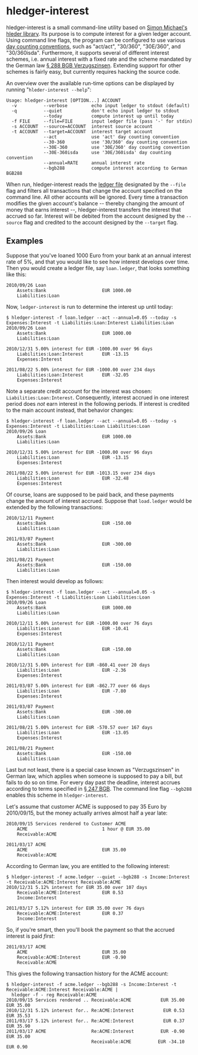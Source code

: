hledger-interest
================

hledger-interest is a small command-line utility based on [Simon
Michael's hleder library](http://hledger.org/). Its purpose is to
compute interest for a given ledger account. Using command line flags,
the program can be configured to use various [day counting
conventions](http://en.wikipedia.org/wiki/Day_count_convention), such as
"act/act", "30/360", "30E/360", and "30/360isda". Furthermore, it
supports several of different interest schemes, i.e. annual interest
with a fixed rate and the scheme mandated by the German law [§ 288 BGB
Verzugszinsen](http://de.wikipedia.org/wiki/Verzugszinssatz). Extending
support for other schemes is fairly easy, but currently requires hacking
the source code.

An overview over the available run-time options can be displayed by
running "`hleder-interest --help`":

    Usage: hledger-interest [OPTION...] ACCOUNT
      -v          --verbose         echo input ledger to stdout (default)
      -q          --quiet           don't echo input ledger to stdout
                  --today           compute interest up until today
      -f FILE     --file=FILE       input ledger file (pass '-' for stdin)
      -s ACCOUNT  --source=ACCOUNT  interest source account
      -t ACCOUNT  --target=ACCOUNT  interest target account
                  --act             use 'act' day counting convention
                  --30-360          use '30/360' day counting convention
                  --30E-360         use '30E/360' day counting convention
                  --30E-360isda     use '30E/360isda' day counting convention
                  --annual=RATE     annual interest rate
                  --bgb288          compute interest according to German BGB288

When run, hledger-interest reads the [ledger
file](http://hledger.org/MANUAL.html#file-format) designated by the
`--file` flag and filters all transactions that change the account
specified on the command line. All other accounts will be ignored. Every
time a transaction modifies the given account's balance -- thereby
changing the amount of money that earns interest --, hledger-interest
transfers the interest that accrued so far. Interest will be debited
from the account designed by the `--source` flag and credited to the
account designed by the `--target` flag.

## Examples

Suppose that you've loaned 1000 Euro from your bank at an annual
interest rate of 5%, and that you would like to see how interest
develops over time. Then you would create a ledger file, say
`loan.ledger`, that looks something like this:

    2010/09/26 Loan
        Assets:Bank                     EUR 1000.00
        Liabilities:Loan

Now, `ledger-interest` is run to determine the interest up until today:

    $ hledger-interest -f loan.ledger --act --annual=0.05 --today -s Expenses:Interest -t Liabilities:Loan:Interest Liabilities:Loan
    2010/09/26 Loan
        Assets:Bank                     EUR 1000.00
        Liabilities:Loan

    2010/12/31 5.00% interest for EUR -1000.00 over 96 days
        Liabilities:Loan:Interest       EUR -13.15
        Expenses:Interest

    2011/08/22 5.00% interest for EUR -1000.00 over 234 days
        Liabilities:Loan:Interest       EUR -32.05
        Expenses:Interest

Note a separate credit account for the interest was chosen:
`Liabilities:Loan:Interest`. Consequently, interest accrued in one
interest period does *not* earn interest in the following periods. If
interest is credited to the main account instead, that behavior changes:

    $ hledger-interest -f loan.ledger --act --annual=0.05 --today -s Expenses:Interest -t Liabilities:Loan Liabilities:Loan
    2010/09/26 Loan
        Assets:Bank                     EUR 1000.00
        Liabilities:Loan

    2010/12/31 5.00% interest for EUR -1000.00 over 96 days
        Liabilities:Loan                EUR -13.15
        Expenses:Interest

    2011/08/22 5.00% interest for EUR -1013.15 over 234 days
        Liabilities:Loan                EUR -32.48
        Expenses:Interest

Of course, loans are supposed to be paid back, and these payments change
the amount of interest accrued. Suppose that `load.ledger` would be
extended by the following transactions:

    2010/12/11 Payment
        Assets:Bank                     EUR -150.00
        Liabilities:Loan

    2011/03/07 Payment
        Assets:Bank                     EUR -300.00
        Liabilities:Loan

    2011/08/21 Payment
        Assets:Bank                     EUR -150.00
        Liabilities:Loan

Then interest would develop as follows:

    $ hledger-interest -f loan.ledger --act --annual=0.05 -s Expenses:Interest -t Liabilities:Loan Liabilities:Loan
    2010/09/26 Loan
        Assets:Bank                     EUR 1000.00
        Liabilities:Loan

    2010/12/11 5.00% interest for EUR -1000.00 over 76 days
        Liabilities:Loan                EUR -10.41
        Expenses:Interest

    2010/12/11 Payment
        Assets:Bank                     EUR -150.00
        Liabilities:Loan

    2010/12/31 5.00% interest for EUR -860.41 over 20 days
        Liabilities:Loan                EUR -2.36
        Expenses:Interest

    2011/03/07 5.00% interest for EUR -862.77 over 66 days
        Liabilities:Loan                EUR -7.80
        Expenses:Interest

    2011/03/07 Payment
        Assets:Bank                     EUR -300.00
        Liabilities:Loan

    2011/08/21 5.00% interest for EUR -570.57 over 167 days
        Liabilities:Loan                EUR -13.05
        Expenses:Interest

    2011/08/21 Payment
        Assets:Bank                     EUR -150.00
        Liabilities:Loan

Last but not least, there is a special case known as "Verzugszinsen" in
German law, which applies when someone is supposed to pay a bill, but
fails to do so on time. For every day past the deadline, interest
accrues according to terms specified in [§ 247
BGB](http://www.gesetze-im-internet.de/bgb/__247.html). The command line
flag `--bgb288` enables this scheme in `hledger-interest`.

Let's assume that customer ACME is supposed to pay 35 Euro by
2010/09/15, but the money actually arrives almost half a year late:

    2010/09/15 Services rendered to Customer ACME
        ACME                            1 hour @ EUR 35.00
        Receivable:ACME

    2011/03/17 ACME
        ACME                            EUR 35.00
        Receivable:ACME

According to German law, you are entitled to the following interest:

    $ hledger-interest -f acme.ledger --quiet --bgb288 -s Income:Interest -t Receivable:ACME:Interest Receivable:ACME
    2010/12/31 5.12% interest for EUR 35.00 over 107 days
        Receivable:ACME:Interest        EUR 0.53
        Income:Interest

    2011/03/17 5.12% interest for EUR 35.00 over 76 days
        Receivable:ACME:Interest        EUR 0.37
        Income:Interest

So, if you're smart, then you'll book the payment so that the accrued
interest is paid *first*:

    2011/03/17 ACME
        ACME                            EUR 35.00
        Receivable:ACME:Interest        EUR -0.90
        Receivable:ACME

This gives the following transaction history for the ACME account:

    $ hledger-interest -f acme.ledger --bgb288 -s Income:Interest -t Receivable:ACME:Interest Receivable:ACME |
      hledger -f - reg Receivable:ACME
    2010/09/15 Services rendered .. Receivable:ACME           EUR 35.00    EUR 35.00
    2010/12/31 5.12% interest for.. Re:ACME:Interest           EUR 0.53    EUR 35.53
    2011/03/17 5.12% interest for.. Re:ACME:Interest           EUR 0.37    EUR 35.90
    2011/03/17 ACME                 Re:ACME:Interest          EUR -0.90    EUR 35.00
                                    Receivable:ACME          EUR -34.10     EUR 0.90
